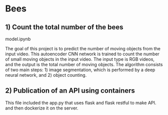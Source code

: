 # Bees

## 1) Count the total number of the bees
model.ipynb


The goal of this project is to predict the number of moving objects from the input video.
This autoencoder CNN network is trained to count the number of small moving objects in the input video. The input type is RGB videos, and the output is the total number of moving objects. 
The algorithm consists of two main steps: 1) image segmentation, which is performed by a deep neural network, and 2) object counting.



## 2) Publication of an API using containers

This file included the app.py that uses flask and flask restful to make API. and then dockerize it on the server.

